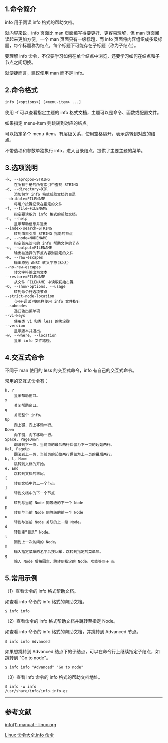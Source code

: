 ## 1.命令简介
info 用于阅读 info 格式的帮助文档。

就内容来说，info 页面比 man 页面编写得要更好、更容易理解，但 man 页面阅读起来更加方便。一个 man 页面只有一级标题，而 info 页面将内容组织成多级标题，每个标题称为结点，每个标题下可能存在子标题（称为子结点）。

要理解 info 命令，不仅要学习如何在单个结点中浏览，还要学习如何在结点和子节点之间切换。

就便捷而言，建议使用 man 而不是 info。

## 2.命令格式
```shell
info [<options>] [<menu-item> ...]
```
使用 -f 可以查看指定主题的 info 格式文档，主题可以是命令、函数或配置文件。

如果指定 menu-item 则跳转到对应的结点。

可以指定多个 menu-item，有层级关系，使用空格隔开，表示跳转到对应的结点。

不带选项和参数单独执行 info，进入目录结点，提供了主要主题的菜单。

## 3.选项说明
```
-k, --apropos=STRING
	在所有手册的所有索引中查找 STRING
-d, --directory=DIR
	添加包含 info 格式帮助文档的目录
--dribble=FILENAME
	将用户按键记录在指定的文件
-f, --file=FILENAME
	指定要读取的 info 格式的帮助文档。
-h, --help
	显示帮助信息并退出
--index-search=STRING
	转到由索引项 STRING 指向的节点
-n, --node=NODENAME
	指定首先访问的 info 帮助文件的节点
-o, --output=FILENAME
	输出被选择的节点内容到指定的文件
-R, --raw-escapes
	输出原始 ANSI 转义字符(默认)
--no-raw-escapes
	转义字符输出为文本
--restore=FILENAME
	从文件 FILENAME 中读取初始击键
-O, --show-options, --usage
	转到命令行选项节点
--strict-node-location
	(用于调试)按原样使用 info 文件指针
--subnodes
	递归输出菜单项
--vi-keys
	使用类 vi 和类 less 的绑定键
--version
	显示版本并退出。
-w, --where, --location
	显示 info 文件路径。
```
## 4.交互式命令
不同于 man 使用的 less 的交互式命令，info 有自己的交互式命令。

常用的交互式命令有：
```
h, ?
	显示帮助窗口。
x
	关闭帮助窗口。
q
	关闭整个 info。
Up
	向上键，向上移动一行。
Down
	向下键，向下移动一行。
Space, PageDown
	翻滚到下一页，当前页的最后两行保留为下一页的起始两行。
Del, PageUp
	翻滚到上一页，当前页的起始两行保留为上一页的最后两行。
b, t, Home
	跳转到文档的开始。
e, End
	跳转到文档的末尾。
[
	转到文档中的上一个节点
]
	转到文档中的下一个节点
n
	转到与当前 Node 同等级的下一个 Node
p
	转到与当前 Node 同等级的前一个 Node
u
	转到与当前 Node 关联的上一级 Node。
d
	转到主“目录” Node。
l
	回到上一次访问的 Node。
m
	输入指定菜单的名字后按回车，跳转到指定的菜单项。
g
	输入 Node 后按回车，跳转到指定的 Node。功能等同于 m。
```

## 5.常用示例

（1）查看命令的 info 格式帮助文档。

如查看 info 命令的 info 格式的帮助文档。
```
$ info info
```
（2）查看命令的 info 格式帮助文档并跳转至指定 Node。

如查看 info 命令的 info 格式的帮助文档，并跳转到 Advanced 节点。
```shell
$ info info Advanced
```
如果想跳转到 Advanced 结点下的子结点，可以在命令行上继续指定子结点，如跳转到 "Go to node"。
```shell
$ info info "Advanced" "Go to node"
```
（3）查看 info 命令的 info 格式的帮助文档地址。
```
$ info -w info
/usr/share/info/info.info.gz
```

---

## 参考文献

[info(1) manual - linux.org](https://www.linux.org/docs/man1/info.html)

[Linux 命令大全.info 命令](https://man.linuxde.net/info)

<Vssue :title="$title" />